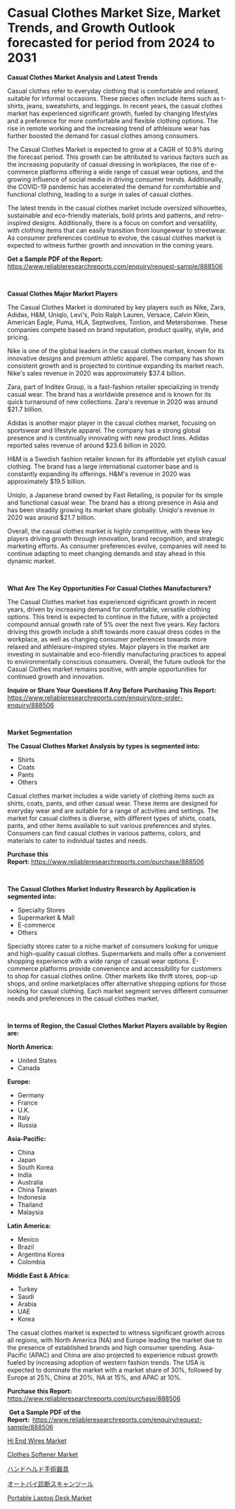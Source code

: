 <p><h1>Casual Clothes Market Size, Market Trends, and Growth Outlook forecasted for period from 2024 to 2031</h1></p><p><strong>Casual Clothes Market Analysis and Latest Trends</strong></p>
<p><p>Casual clothes refer to everyday clothing that is comfortable and relaxed, suitable for informal occasions. These pieces often include items such as t-shirts, jeans, sweatshirts, and leggings. In recent years, the casual clothes market has experienced significant growth, fueled by changing lifestyles and a preference for more comfortable and flexible clothing options. The rise in remote working and the increasing trend of athleisure wear has further boosted the demand for casual clothes among consumers.</p><p>The Casual Clothes Market is expected to grow at a CAGR of 10.9% during the forecast period. This growth can be attributed to various factors such as the increasing popularity of casual dressing in workplaces, the rise of e-commerce platforms offering a wide range of casual wear options, and the growing influence of social media in driving consumer trends. Additionally, the COVID-19 pandemic has accelerated the demand for comfortable and functional clothing, leading to a surge in sales of casual clothes.</p><p>The latest trends in the casual clothes market include oversized silhouettes, sustainable and eco-friendly materials, bold prints and patterns, and retro-inspired designs. Additionally, there is a focus on comfort and versatility, with clothing items that can easily transition from loungewear to streetwear. As consumer preferences continue to evolve, the casual clothes market is expected to witness further growth and innovation in the coming years.</p></p>
<p><strong>Get a Sample PDF of the Report:&nbsp;</strong> <a href="https://www.reliableresearchreports.com/enquiry/request-sample/888506">https://www.reliableresearchreports.com/enquiry/request-sample/888506</a></p>
<p>&nbsp;</p>
<p><strong>Casual Clothes Major Market Players</strong></p>
<p><p>The Casual Clothes Market is dominated by key players such as Nike, Zara, Adidas, H&M, Uniqlo, Levi's, Polo Ralph Lauren, Versace, Calvin Klein, American Eagle, Puma, HLA, Septwolves, Tonlion, and Metersbonwe. These companies compete based on brand reputation, product quality, style, and pricing.</p><p>Nike is one of the global leaders in the casual clothes market, known for its innovative designs and premium athletic apparel. The company has shown consistent growth and is projected to continue expanding its market reach. Nike's sales revenue in 2020 was approximately $37.4 billion.</p><p>Zara, part of Inditex Group, is a fast-fashion retailer specializing in trendy casual wear. The brand has a worldwide presence and is known for its quick turnaround of new collections. Zara's revenue in 2020 was around $21.7 billion.</p><p>Adidas is another major player in the casual clothes market, focusing on sportswear and lifestyle apparel. The company has a strong global presence and is continually innovating with new product lines. Adidas reported sales revenue of around $23.6 billion in 2020.</p><p>H&M is a Swedish fashion retailer known for its affordable yet stylish casual clothing. The brand has a large international customer base and is constantly expanding its offerings. H&M's revenue in 2020 was approximately $19.5 billion.</p><p>Uniqlo, a Japanese brand owned by Fast Retailing, is popular for its simple and functional casual wear. The brand has a strong presence in Asia and has been steadily growing its market share globally. Uniqlo's revenue in 2020 was around $21.7 billion.</p><p>Overall, the casual clothes market is highly competitive, with these key players driving growth through innovation, brand recognition, and strategic marketing efforts. As consumer preferences evolve, companies will need to continue adapting to meet changing demands and stay ahead in this dynamic market.</p></p>
<p>&nbsp;</p>
<p><strong>What Are The Key Opportunities For Casual Clothes Manufacturers?</strong></p>
<p><p>The Casual Clothes market has experienced significant growth in recent years, driven by increasing demand for comfortable, versatile clothing options. This trend is expected to continue in the future, with a projected compound annual growth rate of 5% over the next five years. Key factors driving this growth include a shift towards more casual dress codes in the workplace, as well as changing consumer preferences towards more relaxed and athleisure-inspired styles. Major players in the market are investing in sustainable and eco-friendly manufacturing practices to appeal to environmentally conscious consumers. Overall, the future outlook for the Casual Clothes market remains positive, with ample opportunities for continued growth and innovation.</p></p>
<p><strong>Inquire or Share Your Questions If Any Before Purchasing This Report:</strong> <a href="https://www.reliableresearchreports.com/enquiry/pre-order-enquiry/888506">https://www.reliableresearchreports.com/enquiry/pre-order-enquiry/888506</a></p>
<p>&nbsp;</p>
<p><strong>Market Segmentation</strong></p>
<p><strong>The Casual Clothes Market Analysis by types is segmented into:</strong></p>
<p><ul><li>Shirts</li><li>Coats</li><li>Pants</li><li>Others</li></ul></p>
<p><p>Casual clothes market includes a wide variety of clothing items such as shirts, coats, pants, and other casual wear. These items are designed for everyday wear and are suitable for a range of activities and settings. The market for casual clothes is diverse, with different types of shirts, coats, pants, and other items available to suit various preferences and styles. Consumers can find casual clothes in various patterns, colors, and materials to cater to individual tastes and needs.</p></p>
<p><strong>Purchase this Report:&nbsp;</strong><a href="https://www.reliableresearchreports.com/purchase/888506">https://www.reliableresearchreports.com/purchase/888506</a></p>
<p>&nbsp;</p>
<p><strong>The Casual Clothes Market Industry Research by Application is segmented into:</strong></p>
<p><ul><li>Specialty Stores</li><li>Supermarket & Mall</li><li>E-commerce</li><li>Others</li></ul></p>
<p><p>Specialty stores cater to a niche market of consumers looking for unique and high-quality casual clothes. Supermarkets and malls offer a convenient shopping experience with a wide range of casual wear options. E-commerce platforms provide convenience and accessibility for customers to shop for casual clothes online. Other markets like thrift stores, pop-up shops, and online marketplaces offer alternative shopping options for those looking for casual clothing. Each market segment serves different consumer needs and preferences in the casual clothes market.</p></p>
<p>&nbsp;</p>
<p><strong>In terms of Region, the Casual Clothes Market Players available by Region are:</strong></p>
<p>
    <p> <strong> North America: </strong>
        <ul>
            <li>United States</li>
            <li>Canada</li>
        </ul>
        </p> 
    <p> <strong> Europe: </strong>
        <ul>
            <li>Germany</li>
            <li>France</li>
            <li>U.K.</li>
            <li>Italy</li>
            <li>Russia</li>
        </ul>
        </p> 
    <p> <strong> Asia-Pacific: </strong>
        <ul>
            <li>China</li>
            <li>Japan</li>
            <li>South Korea</li>
            <li>India</li>
            <li>Australia</li>
            <li>China Taiwan</li>
            <li>Indonesia</li>
            <li>Thailand</li>
            <li>Malaysia</li>
        </ul>
        </p> 
    <p> <strong> Latin America: </strong>
        <ul>
            <li>Mexico</li>
            <li>Brazil</li>
            <li>Argentina Korea</li>
            <li>Colombia</li>
        </ul>
        </p> 
    <p> <strong> Middle East & Africa: </strong>
        <ul>
            <li>Turkey</li>
            <li>Saudi</li>
            <li>Arabia</li>
            <li>UAE</li>
            <li>Korea</li>
        </ul>
    </p>
    </p>
<p><p>The casual clothes market is expected to witness significant growth across all regions, with North America (NA) and Europe leading the market due to the presence of established brands and high consumer spending. Asia-Pacific (APAC) and China are also projected to experience robust growth fueled by increasing adoption of western fashion trends. The USA is expected to dominate the market with a market share of 30%, followed by Europe at 25%, China at 20%, NA at 15%, and APAC at 10%.</p></p>
<p><strong>Purchase this Report: </strong><a href="https://www.reliableresearchreports.com/purchase/888506">https://www.reliableresearchreports.com/purchase/888506</a></p>
<p>&nbsp;<strong>Get a Sample PDF of the Report:&nbsp;&nbsp;</strong><a href="https://www.reliableresearchreports.com/enquiry/request-sample/888506">https://www.reliableresearchreports.com/enquiry/request-sample/888506</a></p>
<p><strong></strong></p>
<p><p><a href="https://issuu.com/reportprime-2/docs/hi-end-wires-market-size-2030.pptx_3c1ee6a930d3e6">Hi End Wires Market</a></p><p><a href="https://github.com/jodemen/Market-Research-Report-List-1/blob/main/clothes-softener-market.md">Clothes Softener Market</a></p><p><a href="https://github.com/oafhukehf4709715/Market-Research-Report-List-1/blob/main/28876954176.md">ハンドヘルド手術器具</a></p><p><a href="https://github.com/dzy793153605/Market-Research-Report-List-1/blob/main/65126144177.md">オートバイ診断スキャンツール</a></p><p><a href="https://github.com/jj19131/Market-Research-Report-List-1/blob/main/portable-laptop-desk-market.md">Portable Laptop Desk Market</a></p></p>